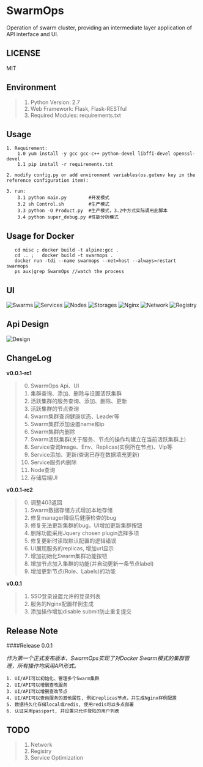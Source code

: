# SwarmOps
Operation of swarm cluster, providing an intermediate layer application of API interface and UI.


## LICENSE
MIT


## Environment
> 1. Python Version: 2.7
> 2. Web Framework: Flask, Flask-RESTful
> 3. Required Modules: requirements.txt


## Usage

```
1. Requirement:
    1.0 yum install -y gcc gcc-c++ python-devel libffi-devel openssl-devel
    1.1 pip install -r requirements.txt
    
2. modify config.py or add environment variables(os.getenv key in the reference configuration item):

3. run:
    3.1 python main.py        #开发模式
    3.2 sh Control.sh         #生产模式
    3.3 python -O Product.py  #生产模式，3.2中方式实际调用此脚本
    3.4 python super_debug.py #性能分析模式
```


## Usage for Docker

```
   cd misc ; docker build -t alpine:gcc .
   cd .. ;   docker build -t swarmops .
   docker run -tdi --name swarmops --net=host --always=restart swarmops
   ps aux|grep SwarmOps //watch the process
```


## UI
![Swarms][2]
![Services][3]
![Nodes][4]
![Storages][5]
![Nginx][6]
![Network][7]
![Registry][8]


## Api Design
![Design][1]


## ChangeLog

**v0.0.1-rc1**

> 0. SwarmOps Api、UI
> 1. 集群查询、添加、删除与设置活跃集群
> 2. 活跃集群的服务查询、添加、删除、更新
> 3. 活跃集群的节点查询
> 4. Swarm集群查询健康状态、Leader等
> 5. Swarm集群添加设置name和ip
> 6. Swarm集群内删除
> 7. Swarm活跃集群(关于服务、节点的操作均建立在当前活跃集群上)
> 8. Service查询Image、Env、Replicas(实例所在节点)、Vip等
> 9. Service添加、更新(查询已存在数据填充更新)
> 10. Service服务内删除
> 11. Node查询
> 12. 存储后端UI

**v0.0.1-rc2**
> 0. 调整403返回
> 1. Swarm数据存储方式增加本地存储
> 2. 修复manager降级后健康检查的bug
> 3. 修复无法更新集群的bug，UI增加更新集群按钮
> 4. 删除功能采用Jquery chosen plugin选择多项
> 5. 修复更新时读取默认配置的逻辑错误
> 6. UI展现服务的replicas, 增加url显示
> 7. 增加初始化Swarm集群功能按钮
> 8. 增加节点加入集群的功能(并自动更新一条节点label)
> 9. 增加更新节点(Role、Labels)的功能

**v0.0.1**
> 1. SSO登录设置允许的登录列表
> 2. 服务的Nginx配置样例生成
> 3. 添加操作增加disable submit防止重复提交


## Release Note

####Release 0.0.1

*作为第一个正式发布版本，SwarmOps实现了对Docker Swarm模式的集群管理，所有操作均采用API形式。*

```
1. UI/API可以初始化、管理多个Swarm集群
2. UI/API可以增删查改服务
3. UI/API可以增删查改节点
4. UI/API可以查询服务的其他属性, 例如replicas节点，并生成Nginx样例配置
5. 数据持久化存储local或redis, 使用redis可以多点部署
6. 认证采用passport, 并设置只允许登陆的用户列表
```

## TODO

> 1. Network
> 2. Registry
> 3. Service Optimization


  [1]: ./misc/SwarmOpsApi.png
  [2]: ./misc/swarm.png "集群"
  [3]: ./misc/service.png "服务"
  [4]: ./misc/node.png "节点"
  [5]: ./misc/storage.png "存储"
  [6]: ./misc/nginx.png "Nginx配置样例"
  [7]: ./misc/network.png "网络"
  [8]: ./misc/registry.png "私有仓"